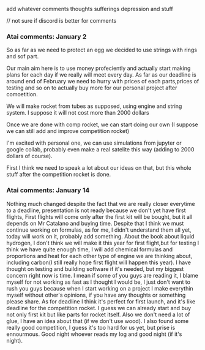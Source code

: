 add whatever comments thoughts sufferings depression and stuff

// not sure if discord is better for comments

### Atai comments: January 2
So as far as we need to protect an egg we decided to use strings with rings and sof part.

Our main aim here is to use money profeciently and actually start making plans for each day if we really will meet every day.
As far as our deadline is around end of February we need to hurry with prices of each parts,prices of testing and so on to actually buy more for our personal project after comoetition.

We will make rocket from tubes as supposed, using engine and string system. I suppose it will not cost more than 2000 dollars

Once we are done with comp rocket, we can start doing our own (I suppose we can still add and improve competition rocket)

I'm excited with personal one, we can use simulations from jupyter or google collab, probably even make a real satelite this way (adding to 2000 dollars of course).

First I think we need to speak a lot about our ideas on that, but this whole stuff after the competition rocket is done.

### Atai comments: January 14
Nothing much changed despite the fact that we are really closer everytime to a deadline, presentation is not ready because we don't yet have first flights, First flights will come only after the first kit will be bought, but it all depends on Mr Catalano and buying time. Despite that I think we must continue working on formulas, as for me, I didn't understand them all yet, today will work on it, probably add something. About the book about liquid hydrogen, I don't think we will make it this year for first flight,but for testing I think we have quite enough time, I will add chemical formulas and proportions and heat for each other type of engine we are thinking about, including carbon(I still really hope first flight will happen this year). I have thought on testing and building software if it's needed, but my biggest concern right now is time. I mean if some of you guys are reading it, I blame myself for not working as fast as I thought I would be, I just don't want to rush you guys because when I start working on a project I make everythin myself without other's opinions, if you have any thoughts or something please share. As for deadline I think it's perfect for first launch, and it's like deadline for the competition rocket. I guess we can already start and buy not only first kit but like parts for rocket itself. Also we don't need a lot of glue, I have an idea about that (if we don't use wood). I also found some really good competition, I guess it's too hard for us yet, but prise is ennourmous. Good night whoever reads my log and good night (if it's night).
